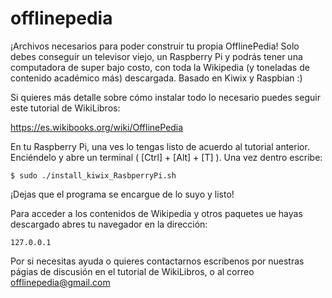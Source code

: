 # offlinepedia
¡Archivos necesarios para poder construir tu propia OfflinePedia! Solo debes conseguir un televisor viejo, un Raspberry Pi y podrás tener una computadora de super bajo costo, con toda la Wikipedia (y toneladas de contenido académico más) descargada. Basado en Kiwix y Raspbian :)


Si quieres más detalle sobre cómo instalar todo lo necesario puedes seguir este tutorial de WikiLibros:

https://es.wikibooks.org/wiki/OfflinePedia

En tu Raspberry Pi, una ves lo tengas listo de acuerdo al tutorial anterior. Enciéndelo y abre un terminal ( [Ctrl] + [Alt]  + [T] ). Una vez dentro escribe:

` $ sudo ./install_kiwix_RasbperryPi.sh `

¡Dejas que el programa se encargue de lo suyo y listo!

Para acceder a los contenidos de Wikipedia y otros paquetes ue hayas descargado abres tu navegador en la dirección:

` 127.0.0.1 `

Por si necesitas ayuda o quieres contactarnos escríbenos por nuestras págias de discusión en el tutorial de WikiLibros, o al correo offlinepedia@gmail.com
